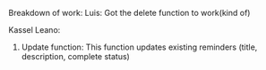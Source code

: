 Breakdown of work:
    Luis:
        Got the delete function to work(kind of)

Kassel Leano:
1. Update function: This function updates existing reminders (title, description, complete status)